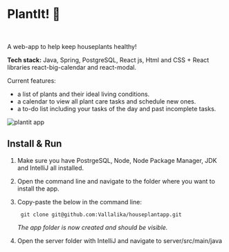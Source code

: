 # PlantIt! 🌱

<br />

A web-app to help keep houseplants healthy!

**Tech stack:** Java, Spring, PostgreSQL, React js, Html and CSS + React libraries react-big-calendar and react-modal.

Current features:
- a list of plants and their ideal living conditions.
- a calendar to view all plant care tasks and schedule new ones.
- a to-do list including your tasks of the day and past incomplete tasks.

![plantit app](/Users/user/CodeClan_work/Projects/PlantApp/Pic.png)

## Install & Run
1. Make sure you have PostrgeSQL, Node, Node Package Manager, JDK and IntelliJ all installed.
2. Open the command line and navigate to the folder where you want to install the app.
3. Copy-paste the below in the command line:

        git clone git@github.com:Vallalika/houseplantapp.git

    *The app folder is now created and should be visible.*
4. Open the server folder with IntelliJ and navigate to server/src/main/java
